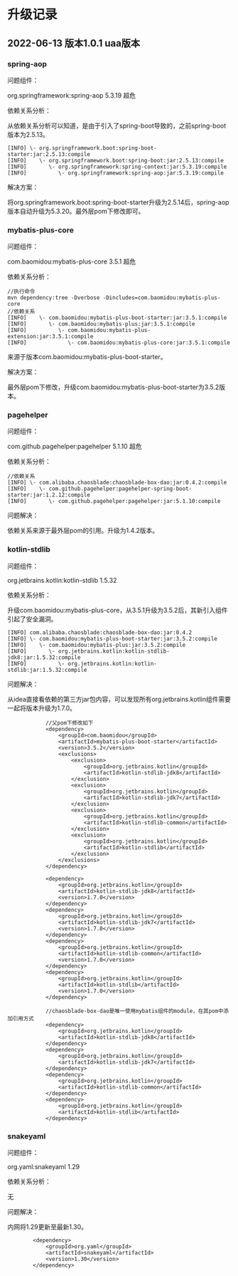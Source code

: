 # 升级记录

## 2022-06-13 版本1.0.1 uaa版本

### spring-aop

问题组件：

org.springframework:spring-aop 5.3.19 超危

依赖关系分析：

从依赖关系分析可以知道，是由于引入了spring-boot导致的，之前spring-boot版本为2.5.13。

```
[INFO] \- org.springframework.boot:spring-boot-starter:jar:2.5.13:compile
[INFO]    \- org.springframework.boot:spring-boot:jar:2.5.13:compile
[INFO]       \- org.springframework:spring-context:jar:5.3.19:compile
[INFO]          \- org.springframework:spring-aop:jar:5.3.19:compile
```

解决方案：

将org.springframework.boot:spring-boot-starter升级为2.5.14后，spring-aop版本自动升级为5.3.20。最外层pom下修改即可。

### mybatis-plus-core

问题组件：

com.baomidou:mybatis-plus-core 3.5.1 超危

依赖关系分析：

```
//执行命令
mvn dependency:tree -Dverbose -Dincludes=com.baomidou:mybatis-plus-core
//依赖关系
[INFO]    \- com.baomidou:mybatis-plus-boot-starter:jar:3.5.1:compile
[INFO]       \- com.baomidou:mybatis-plus:jar:3.5.1:compile
[INFO]          \- com.baomidou:mybatis-plus-extension:jar:3.5.1:compile
[INFO]             \- com.baomidou:mybatis-plus-core:jar:3.5.1:compile
```

来源于版本com.baomidou:mybatis-plus-boot-starter。

解决方案：

最外层pom下修改，升级com.baomidou:mybatis-plus-boot-starter为3.5.2版本。

### pagehelper

问题组件：

com.github.pagehelper:pagehelper 5.1.10 超危

依赖关系分析：

```
//依赖关系
[INFO] \- com.alibaba.chaosblade:chaosblade-box-dao:jar:0.4.2:compile
[INFO]    \- com.github.pagehelper:pagehelper-spring-boot-starter:jar:1.2.12:compile
[INFO]       \- com.github.pagehelper:pagehelper:jar:5.1.10:compile
```

问题解决：

依赖关系来源于最外层pom的引用。升级为1.4.2版本。

### kotlin-stdlib

问题组件：

org.jetbrains.kotlin:kotlin-stdlib 1.5.32

依赖关系分析：

升级com.baomidou:mybatis-plus-core，从3.5.1升级为3.5.2后，其新引入组件引起了安全漏洞。

```
[INFO] com.alibaba.chaosblade:chaosblade-box-dao:jar:0.4.2
[INFO] \- com.baomidou:mybatis-plus-boot-starter:jar:3.5.2:compile
[INFO]    \- com.baomidou:mybatis-plus:jar:3.5.2:compile
[INFO]       \- org.jetbrains.kotlin:kotlin-stdlib-jdk8:jar:1.5.32:compile
[INFO]          \- org.jetbrains.kotlin:kotlin-stdlib:jar:1.5.32:compile
```

问题解决：

从idea直接看依赖的第三方jar包内容，可以发现所有org.jetbrains.kotlin组件需要一起将版本升级为1.7.0。

```
            //父pom下修改如下
            <dependency>
                <groupId>com.baomidou</groupId>
                <artifactId>mybatis-plus-boot-starter</artifactId>
                <version>3.5.2</version>
                <exclusions>
                    <exclusion>
                        <groupId>org.jetbrains.kotlin</groupId>
                        <artifactId>kotlin-stdlib-jdk8</artifactId>
                    </exclusion>
                    <exclusion>
                        <groupId>org.jetbrains.kotlin</groupId>
                        <artifactId>kotlin-stdlib-jdk7</artifactId>
                    </exclusion>
                    <exclusion>
                        <groupId>org.jetbrains.kotlin</groupId>
                        <artifactId>kotlin-stdlib-common</artifactId>
                    </exclusion>
                    <exclusion>
                        <groupId>org.jetbrains.kotlin</groupId>
                        <artifactId>kotlin-stdlib</artifactId>
                    </exclusion>
                </exclusions>
            </dependency>

            <dependency>
                <groupId>org.jetbrains.kotlin</groupId>
                <artifactId>kotlin-stdlib-jdk8</artifactId>
                <version>1.7.0</version>
            </dependency>
            <dependency>
                <groupId>org.jetbrains.kotlin</groupId>
                <artifactId>kotlin-stdlib-jdk7</artifactId>
                <version>1.7.0</version>
            </dependency>
            <dependency>
                <groupId>org.jetbrains.kotlin</groupId>
                <artifactId>kotlin-stdlib-common</artifactId>
                <version>1.7.0</version>
            </dependency>
            <dependency>
                <groupId>org.jetbrains.kotlin</groupId>
                <artifactId>kotlin-stdlib</artifactId>
                <version>1.7.0</version>
            </dependency>
            
            //chaosblade-box-dao是唯一使用mybatis组件的module，在其pom中添加引用方式
            <dependency>
                <groupId>org.jetbrains.kotlin</groupId>
                <artifactId>kotlin-stdlib-jdk8</artifactId>
            </dependency>
            <dependency>
                <groupId>org.jetbrains.kotlin</groupId>
                <artifactId>kotlin-stdlib-jdk7</artifactId>
            </dependency>
            <dependency>
                <groupId>org.jetbrains.kotlin</groupId>
                <artifactId>kotlin-stdlib-common</artifactId>
            </dependency>
            <dependency>
                <groupId>org.jetbrains.kotlin</groupId>
                <artifactId>kotlin-stdlib</artifactId>
            </dependency>
```



### snakeyaml

问题组件：

org.yaml:snakeyaml 1.29

依赖关系分析：

无

问题解决：

内网将1.29更新至最新1.30。

```
        <dependency>
            <groupId>org.yaml</groupId>
            <artifactId>snakeyaml</artifactId>
            <version>1.30</version>
        </dependency>
```

